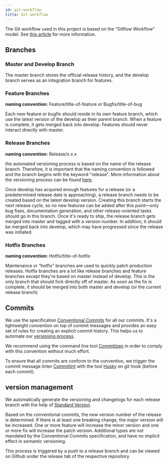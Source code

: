 ```yaml
---
id: git-workflow
title: Git workflow
---
```

The Git workflow used in this project is based on the "Gitflow Workflow" model. See [this article](https://www.atlassian.com/git/tutorials/comparing-workflows/gitflow-workflow) for more information.

## Branches

### Master and Develop Branch
The master branch stores the official release history, and the develop branch serves as an integration branch for features.

### Feature Branches
**naming convention:** Feature/title-of-feature *or* Bugfix/title-of-bug

Each new feature or bugfix should reside in its own feature branch, which use the latest version of the develop as their parent branch. When a feature is complete, it gets merged back into develop. Features should never interact directly with master.

### Release Branches
**naming convention:** Release/x.x.x

the automated versioning process is based on the name of the release branch. Therefore, it is important that the naming convention is followed and the branch begins with the keyword "release". More information about the versioning process can be found [here](#version-management).

Once develop has acquired enough features for a release (or a predetermined release date is approaching), a release branch needs to be created based on the latest develop version. Creating this branch starts the next release cycle, so no new features can be added after this point—only bug fixes, documentation generation, and other release-oriented tasks should go in this branch. Once it's ready to ship, the release branch gets merged into master and tagged with a version number. In addition, it should be merged back into develop, which may have progressed since the release was initiated.

### Hotfix Branches
**naming convention:** Hotfix/title-of-hotfix

Maintenance or “hotfix” branches are used to quickly patch production releases. Hotfix branches are a lot like release branches and feature branches except they're based on master instead of develop. This is the only branch that should fork directly off of master. As soon as the fix is complete, it should be merged into both master and develop (or the current release branch)

## Commits

We use the specification [Conventional Commits](https://www.conventionalcommits.org/en/v1.0.0/) for all our commits. It's a lightweight convention on top of commit messages and provides an easy set of rules for creating an explicit commit history. This helps us to automate our [versioning process](#version-management).

We recommend using the command line tool [Commitizen](http://commitizen.github.io/cz-cli/) in order to comply with this convention without much effort.

To ensure that all commits are conform to the convention, we trigger the commit message linter [Commitlint](https://github.com/conventional-changelog/commitlint) with the tool [Husky](https://github.com/typicode/husky) on git hook (before each commit).

## version management

We automatically generate the versioning and changelogs for each release branch with the help of [Standard Version](https://github.com/conventional-changelog/standard-versionhttps://github.com/conventional-changelog/standard-version). 

Based on the conventional commits, the new version number of the release is determined. If there is at least one breaking change, the major version will be increased. One or more feature will increase the minor version and one or more fix will increase the patch version. Additional types are not mandated by the Conventional Commits specification, and have no implicit effect in semantic versioning.

This process is triggered by a push to a release branch and can be viewed on Github under the release tab of the respective repository.
